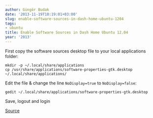 ```yaml
---
author: Güngör Budak
date: '2013-11-19T18:19:01+03:00'
slug: enable-software-sources-in-dash-home-ubuntu-1204
tags:
- ubuntu
title: Enable Software Sources in Dash Home Ubuntu 12.04
year: '2013'
---
```


First copy the software sources desktop file to your local applications folder:

    mkdir -p ~/.local/share/applications
    cp /usr/share/applications/software-properties-gtk.desktop ~/.local/share/applications/

Edit the file & change the line `NoDisplay=true` to `NoDisplay=false`:

    gedit ~/.local/share/applications/software-properties-gtk.desktop

Save, logout and login

[Source](http://askubuntu.com/a/131464)
